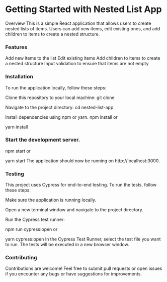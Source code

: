 # Getting Started with Nested List App 

Overview
This is a simple React application that allows users to create nested lists of items. Users can add new items, edit existing ones, and add children to items to create a nested structure.

### Features
Add new items to the list
Edit existing items
Add children to items to create a nested structure
Input validation to ensure that items are not empty
### Installation
To run the application locally, follow these steps:

Clone this repository to your local machine:
git clone <repository-url>

Navigate to the project directory:
cd nested-list-app

Install dependencies using npm or yarn.
npm install
or

yarn install
### Start the development server.
npm start
or

yarn start
The application should now be running on http://localhost:3000.
### Testing
This project uses Cypress for end-to-end testing. To run the tests, follow these steps:

Make sure the application is running locally.

Open a new terminal window and navigate to the project directory.

Run the Cypress test runner:

npm run cypress:open
or

yarn cypress:open
In the Cypress Test Runner, select the test file you want to run. The tests will be executed in a new browser window.
### Contributing
Contributions are welcome! Feel free to submit pull requests or open issues if you encounter any bugs or have suggestions for improvements.



